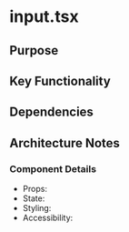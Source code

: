 # input.tsx

## Purpose

## Key Functionality

## Dependencies

## Architecture Notes

### Component Details
- Props: 
- State: 
- Styling: 
- Accessibility: 
